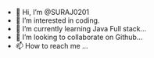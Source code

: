 - 👋 Hi, I’m @SURAJ0201
- 👀 I’m interested in coding.
- 🌱 I’m currently learning Java Full stack...
- 💞️ I’m looking to collaborate on Github...
- 📫 How to reach me ...

<!---
SURAJ0201/SURAJ0201 is a ✨ special ✨ repository because its `README.md` (this file) appears on your GitHub profile.
You can click the Preview link to take a look at your changes.
--->
